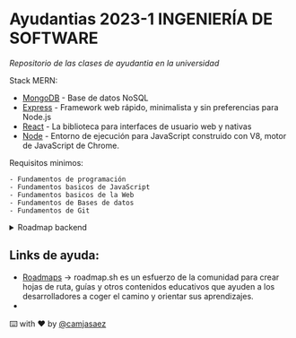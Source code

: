 # Ayudantias 2023-1 INGENIERÍA DE SOFTWARE

_Repositorio de las clases de ayudantia en la universidad_


<summary>Stack MERN:</summary>

- [MongoDB](https://www.mongodb.com) - Base de datos NoSQL
- [Express](https://expressjs.com/) - Framework web rápido, minimalista y sin preferencias para Node.js
- [React](https://react.dev/) - La biblioteca para interfaces de usuario web y nativas
- [Node](https://nodejs.org/es) - Entorno de ejecución para JavaScript construido con V8, motor de JavaScript de Chrome.
    



<summary>Requisitos minimos:</summary>

    - Fundamentos de programación
    - Fundamentos basicos de JavaScript
    - Fundamentos basicos de la Web
    - Fundamentos de Bases de datos
    - Fundamentos de Git

<details>
<summary>Roadmap backend</summary>

- Fundamentos de la Web: Protocolo HTTP, arquitectura cliente-servidor y modelo de solicitud y respuesta.
- Fundamentos de Node:
    - NPM ( Node package manager)
    - Variables de entorno
    - Modulos core:
        - Globals
        - File System
        - Console
        - HTTP
        - OS
    - Manejo de Asincronia:
      - Async/Await
      - Promesas
      - Callbacks
    - Manejo de errores
    

</details>

## Links de ayuda:

- [Roadmaps](https://roadmap.sh/) -> roadmap.sh es un esfuerzo de la comunidad para crear hojas de ruta, guías y otros contenidos educativos que ayuden a los desarrolladores a coger el camino y orientar sus aprendizajes.
- 

⌨️ with ❤️ by [@camjasaez](https://github.com/camjasaez)